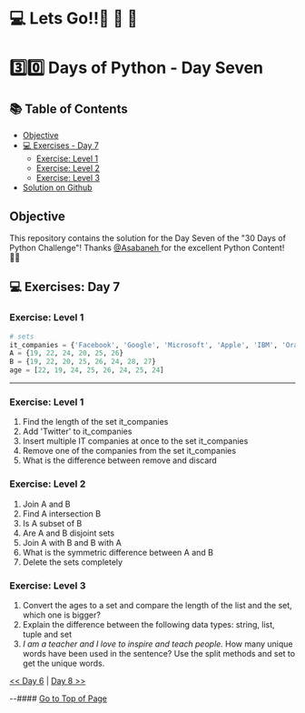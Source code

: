 #  💻 Lets Go!!🚀 🚀 🚀 

#  3️⃣0️⃣ Days of Python - Day Seven

## 📚 Table of Contents
- [Objective](#objective)
- [💻 Exercises - Day 7](#exercises-day-7)
    - [Exercise: Level 1](#exercise-level-1)
    - [Exercise: Level 2](#exercise-level-2)
    - [Exercise: Level 3](#exercise-level-3)
- [Solution on Github](https://github.com/zidude1234/30_Days_of_Python/blob/main/Day%2007/Python%20Syntax/Day07%20Syntax.py)

## Objective
This repository contains the solution for the Day Seven of the "30 Days of Python Challenge"!
Thanks <a href =  https://github.com/Asabeneh>@Asabaneh </a> for the excellent Python Content! 👋🏻

## 💻 Exercises: Day 7

### Exercise: Level 1


```py
# sets
it_companies = {'Facebook', 'Google', 'Microsoft', 'Apple', 'IBM', 'Oracle', 'Amazon'}
A = {19, 22, 24, 20, 25, 26}
B = {19, 22, 20, 25, 26, 24, 28, 27}
age = [22, 19, 24, 25, 26, 24, 25, 24]
```
***

### Exercise: Level 1

1. Find the length of the set it_companies
2. Add 'Twitter' to it_companies
3. Insert multiple IT companies at once to the set it_companies
4. Remove one of the companies from the set it_companies
5. What is the difference between remove and discard

### Exercise: Level 2

1. Join A and B
1. Find A intersection B
1. Is A subset of B
1. Are A and B disjoint sets
1. Join A with B and B with A
1. What is the symmetric difference between A and B
1. Delete the sets completely

### Exercise: Level 3

1. Convert the ages to a set and compare the length of the list and the set, which one is bigger?
1. Explain the difference between the following data types: string, list, tuple and set
2. _I am a teacher and I love to inspire and teach people._ How many unique words have been used in the sentence? Use the split methods and set to get the unique words.

[<< Day 6](../Day%2006/README.md) | [Day 8 >>](../Day%2008/README.md)


--#### [Go to Top of Page](#objective)
